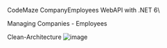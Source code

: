 CodeMaze CompanyEmployees WebAPI with .NET 6\

Managing Companies - Employees

Clean-Architecture
![image](https://github.com/arh98/CompanyHR/assets/64440668/861f30c8-aedc-4a11-ad29-00ff7deef6bd)

